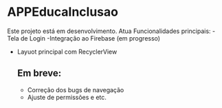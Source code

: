 # APPEducaInclusao
Este projeto está em desenvolvimento. Atua Funcionalidades principais:
-Tela de Login
-Integração ao Firebase (em progresso)
- Layuot principal com RecyclerView

  ## Em breve:
  - Correção dos bugs de navegação
  - Ajuste de permissões e etc.
